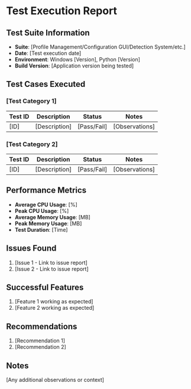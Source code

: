 # Test Execution Report

## Test Suite Information
- **Suite**: [Profile Management/Configuration GUI/Detection System/etc.]
- **Date**: [Test execution date]
- **Environment**: Windows [Version], Python [Version]
- **Build Version**: [Application version being tested]

## Test Cases Executed

### [Test Category 1]
| Test ID | Description | Status | Notes |
|---------|-------------|--------|-------|
| [ID] | [Description] | [Pass/Fail] | [Observations] |

### [Test Category 2]
| Test ID | Description | Status | Notes |
|---------|-------------|--------|-------|
| [ID] | [Description] | [Pass/Fail] | [Observations] |

## Performance Metrics
- **Average CPU Usage**: [%]
- **Peak CPU Usage**: [%]
- **Average Memory Usage**: [MB]
- **Peak Memory Usage**: [MB]
- **Test Duration**: [Time]

## Issues Found
1. [Issue 1 - Link to issue report]
2. [Issue 2 - Link to issue report]

## Successful Features
1. [Feature 1 working as expected]
2. [Feature 2 working as expected]

## Recommendations
1. [Recommendation 1]
2. [Recommendation 2]

## Notes
[Any additional observations or context] 